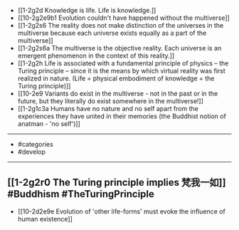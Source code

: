 - [[1-2g2d Knowledge is life. Life is knowledge.]]
- [[10-2g2e9b1 Evolution couldn't have happened without the multiverse]]
- [[1-2g2s6 The reality does not make distinction of the universes in the multiverse because each universe exists equally as a part of the multiverse]]
- [[1-2g2s6a The multiverse is the objective reality. Each universe is an emergent phenomenon in the context of this reality.]]
- [[1-2g2h Life is associated with a fundamental principle of physics – the Turing principle – since it is the means by which virtual reality was first realized in nature. (Life = physical embodiment of knowledge = the Turing principle)]]
- [[10-2e9 Variants do exist in the multiverse - not in the past or in the future, but they literally do exist somewhere in the multiverse!]]
- [[1-2g1c3a Humans have no nature and no self apart from the experiences they have united in their memories (the Buddhist notion of anatman - 'no self')]]
---
- #categories
- #develop
---
**[[1-2g2r0 The Turing principle implies 梵我一如]]** #Buddhism #TheTuringPrinciple 
---
- [[10-2d2e9e Evolution of 'other life-forms' must evoke the influence of human existence]]
